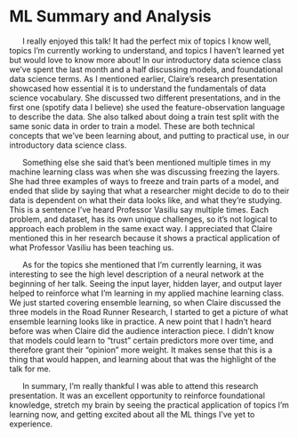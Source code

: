 # ML Summary and Analysis

&nbsp;&nbsp;&nbsp;&nbsp;&nbsp;&nbsp;I really enjoyed this talk! It had the perfect mix of topics I know well, topics I’m currently working to understand, and topics I haven’t learned yet but would love to know more about! In our introductory data science class we’ve spent the last month and a half discussing models, and foundational data science terms. As I mentioned earlier, Claire’s research presentation showcased how essential it is to understand the fundamentals of data science vocabulary. She discussed two different presentations, and in the first one (spotify data I believe) she used the feature-observation language to describe the data. She also talked about doing a train test split with the same sonic data in order to train a model. These are both technical concepts that we’ve been learning about, and putting to practical use, in our introductory data science class.

&nbsp;&nbsp;&nbsp;&nbsp;&nbsp;&nbsp;Something else she said that’s been mentioned multiple times in my machine learning class was when she was discussing freezing the layers. She had three examples of ways to freeze and train parts of a model, and ended that slide by saying that what a researcher might decide to do to their data is dependent on what their data looks like, and what they’re studying. This is a sentence I’ve heard Professor Vasiliu say multiple times. Each problem, and dataset, has its own unique challenges, so it’s not logical to approach each problem in the same exact way. I appreciated that Claire mentioned this in her research because it shows a practical application of what Professor Vasiliu has been teaching us.
	
&nbsp;&nbsp;&nbsp;&nbsp;&nbsp;&nbsp;As for the topics she mentioned that I’m currently learning, it was interesting to see the high level description of a neural network at the beginning of her talk. Seeing the input layer, hidden layer, and output layer helped to reinforce what I’m learning in my applied machine learning class. We just started covering ensemble learning, so when Claire discussed the three models in the Road Runner Research, I started to get a picture of what ensemble learning looks like in practice. A new point that I hadn’t heard before was when Claire did the audience interaction piece. I didn’t know that models could learn to “trust” certain predictors more over time, and therefore grant their “opinion” more weight. It makes sense that this is a thing that would happen, and learning about that was the highlight of the talk for me.
	
&nbsp;&nbsp;&nbsp;&nbsp;&nbsp;&nbsp;In summary, I’m really thankful I was able to attend this research presentation. It was an excellent opportunity to reinforce foundational knowledge, stretch my brain by seeing the practical application of topics I’m learning now, and getting excited about all the ML things I’ve yet to experience.

